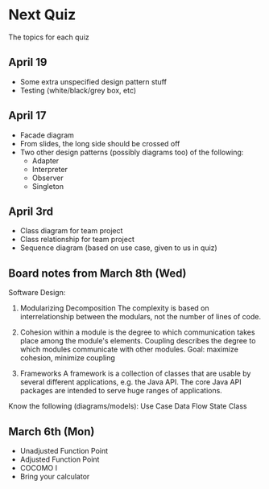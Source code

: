 # Next Quiz
The topics for each quiz

## April 19
* Some extra unspecified design pattern stuff
* Testing (white/black/grey box, etc)

## April 17
* Facade diagram
* From slides, the long side should be crossed off
* Two other design patterns (possibly diagrams too) of the following:
    * Adapter
    * Interpreter
    * Observer
    * Singleton
    
## April 3rd
* Class diagram for team project
* Class relationship for team project
* Sequence diagram (based on use case, given to us in quiz)

## Board notes from March 8th (Wed)
Software Design:

1. Modularizing Decomposition
   The complexity is based on interrelationship between the modulars,
   not the number of lines of code.

2. Cohesion within a module is the degree to which communication takes place
   among the module's elements.
   Coupling describes the degree to which modules communicate with other modules.
   Goal:  maximize cohesion, minimize coupling

3. Frameworks
   A framework is a collection of classes that are usable by several different
   applications, e.g. the Java API.
   The core Java API packages are intended to serve huge ranges of applications.

Know the following (diagrams/models):
Use Case
Data Flow
State
Class

## March 6th (Mon)
* Unadjusted Function Point
* Adjusted Function Point
* COCOMO I
* Bring your calculator
